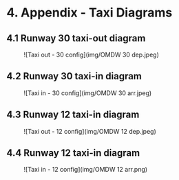 # 4. Appendix - Taxi Diagrams
## 4.1 Runway 30 taxi-out diagram
<figure markdown>
![Taxi out - 30 config](img/OMDW 30 dep.jpeg)
</figure>

## 4.2 Runway 30 taxi-in diagram
<figure markdown>
![Taxi in - 30 config](img/OMDW 30 arr.jpeg)
</figure>


## 4.3 Runway 12 taxi-in diagram
<figure markdown>
![Taxi out - 12 config](img/OMDW 12 dep.jpeg)
</figure>

## 4.4 Runway 12 taxi-in diagram
<figure markdown>
![Taxi in - 12 config](img/OMDW 12 arr.png)
</figure>
